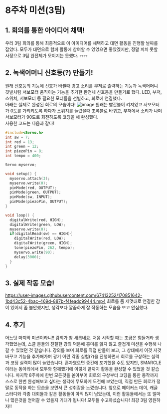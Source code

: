 # 8주차 미션(3팀)
## 1. 회의를 통한 아이디어 채택!
우리 3팀 회의를 통해 최종적으로 이 아이디어를 채택하고 대면 활동을 진행할 날짜를 잡았다.
모두가 대면으로 함께 활동에 참여할 수 있었으면 좋았겠지만, 정말 피치 못할 사정으로 3팀 완전체가 모이지는 못했다. ㅠㅠ   
## 2. 녹색어머니 신호등(?) 만들기!
원래 신호등의 기능에 신호가 바뀔때 경고 소리를 부저로 출력하는 기능과 녹색어머니 깃발처럼 서보모터 움직이는 기능을 추가한 완전체 신호등을 만들기로 했다.
LED, 부저, 스위치, 서보모터 등 필요한 모터들을 선별하고, 회로에 연결했다.   
아래는 실제로 완성된 회로의 모습이다!
![image](https://user-images.githubusercontent.com/67413252/170852001-c6007f00-4243-4d3f-805f-8414aa2e6539.png)
원래는 빨간불이 켜져있고 서보모터가 0도를 가리키도록 하다가 스위치를 눌렀을때 초록불로 바뀌고, 부저에서 소리가 나며 서보모터가 90도로 회전하도록 코딩을 해 완성했다.   
사용한 코드는 다음과 같다!
```C
#include<Servo.h>
int sw = 7;
int red = 13;
int green = 12;
int piezoPin = 8;
int tempo = 400;

Servo myservo;

void setup() {
  myservo.attach(3);
  myservo.write(0);
  pinMode(red, OUTPUT);
  pinMode(green, OUTPUT);
  pinMode(sw, INPUT);
  pinMode(piezoPin, OUTPUT);
}

void loop() {
  digitalWrite(red, HIGH);
  digitalWrite(green, LOW);
  myservo.write(0);
  if(digitalRead(sw) == HIGH){
    digitalWrite(red, LOW);
    digitalWrite(green, HIGH);
    tone(piezoPin, 262, tempo);
    myservo.write(90);
    delay(3000);
  }
}
```
## 3. 실제 작동 모습!
https://user-images.githubusercontent.com/67413252/170851642-1bd43c52-4bac-469d-887b-f4feadc99444.mp4
회로를 좀 제멋대로 연결한 감이 있어서 좀 불안했지만, 생각보다 깔끔하게 잘 작동하는 모습을 보고 안심했다.
## 4. 후기
어느덧 마지막 미션이라니!! 감회가 참 새롭네요.
처음 시작할 때는 조금은 힘들거라 생각했었는데, 스클 분들의 친절한 강의 덕분에 흥미를 잃지 않고 즐겁게 미션을 수행해 나갈 수 있었던 것 같습니다.
강의를 보며 회로를 직접 만들어 보고, 그 상태에서 이것 저것 바꾸고 기능을 추가해가며 광기 어린 각종 실험(?)을 진행하면서 회로를 구상하는 실력과 코딩 실력이 많이 늘었습니다.
혼자였으면 중간에 포기했을 수도 있지만, SMARCLE이라는 동아리에서 모두와 함께했기에 이렇게 끝까지 활동을 완성할 수 있었을 것 같습니다.
마지막 8주차에 한번 모든것을 쏟아부어 회로의 구상부터 코딩을 통한 동작까지 스스로 한번 완성해보고 싶다는 생각에 무모하게 도전해 보았는데,
직접 만든 회로가 정말로 동작을 하는 모습을 보면서 큰 성취감을 느꼈습니다.
앞으로 메이커스 데이, 캐글 스터디와 각종 대회들과 같은 활동들이 아직 많이 남았는데, 이런 활등들에서는 또 얼마나 많은것을 얻어갈 수 있을지 기대가 됩니다! 
모두들 수고하셨습니다! 최강 3팀 영원하자!!

